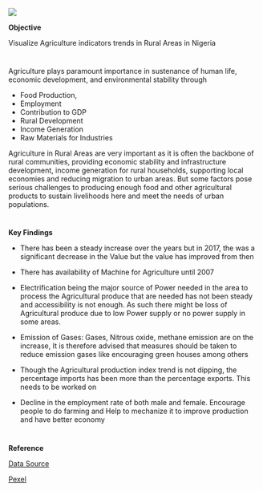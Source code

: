 ![](https://images.pexels.com/photos/265216/pexels-photo-265216.jpeg?auto=compress&cs=tinysrgb&w=600)



**Objective**

Visualize Agriculture indicators trends in Rural Areas in Nigeria 



#

Agriculture plays paramount importance in sustenance of human life, economic development, and environmental stability through 
- Food Production,
- Employment
- Contribution to GDP
- Rural Development
- Income Generation
- Raw Materials for Industries

Agriculture in Rural Areas are very important as it is often the backbone of rural communities, providing economic stability and infrastructure development, income generation for rural households, supporting local economies and reducing migration to urban areas. But some factors pose serious challenges to producing enough food and other agricultural products to sustain livelihoods here and meet the needs of urban populations.

#


**Key Findings**
- There has been a steady increase over the years but in 2017, the was a significant decrease in the Value but the value has improved from then

- There has availability of Machine for Agriculture until 2007 

- Electrification being the major source of Power needed in the area to process the Agricultural produce that are needed has not been steady and accessibility is not enough. As such there might be loss of Agricultural produce due to low Power supply or no power supply in some areas.

- Emission of Gases: 
Gases, Nitrous oxide, methane emission are on the increase, It is therefore advised that measures should be taken to reduce emission gases like encouraging green houses among others 

- Though the Agricultural production index trend is not dipping, the percentage imports has been more than the percentage exports. This needs to be worked on

- Decline in the employment rate of both male and female. Encourage people to do farming and Help to mechanize it to improve production and have  better economy 

#

**Reference**



[Data Source](https://data.humdata.org/dataset/world-bank-agriculture-and-rural-development-indicators-for-nigeria)

[Pexel](https://www.pexels.com/photo/selective-focus-photography-of-wheat-field-265216/)